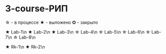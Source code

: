# 3-course-РИП
☆ - в процессе
★ - выложено
✪ - закрыто

★ Lab-1\n
★ Lab-2\n
★ Lab-3\n
☆ Lab-4\n
☆ Lab-5\n
☆ Lab-6\n
☆ Lab-7\n
☆ Lab-8\n

★ Rk-1\n
★ Rk-2\n
